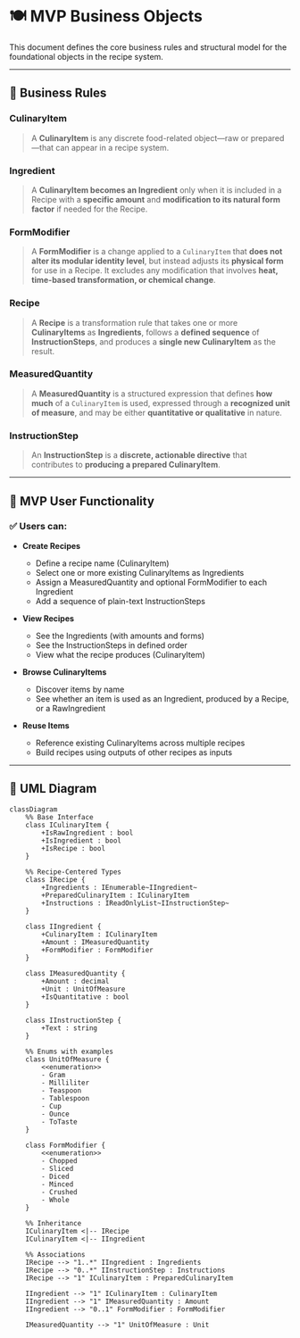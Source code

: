 # 🍽️ MVP Business Objects

This document defines the core business rules and structural model for the foundational objects in the recipe system.

---

## 🧠 Business Rules

### CulinaryItem
> A **CulinaryItem** is any discrete food-related object—raw or prepared—that can appear in a recipe system.

### Ingredient
> A **CulinaryItem becomes an Ingredient** only when it is included in a Recipe with a **specific amount** and **modification to its natural form factor** if needed for the Recipe.

### FormModifier
> A **FormModifier** is a change applied to a `CulinaryItem` that **does not alter its modular identity level**, but instead adjusts its **physical form** for use in a Recipe. It excludes any modification that involves **heat, time-based transformation, or chemical change**.

### Recipe
> A **Recipe** is a transformation rule that takes one or more **CulinaryItems** as **Ingredients**, follows a **defined sequence** of **InstructionSteps**, and produces a **single new CulinaryItem** as the result.

### MeasuredQuantity
> A **MeasuredQuantity** is a structured expression that defines **how much** of a `CulinaryItem` is used, expressed through a **recognized unit of measure**, and may be either **quantitative or qualitative** in nature.

### InstructionStep
> An **InstructionStep** is a **discrete, actionable directive** that contributes to **producing a prepared CulinaryItem**.

---

## 🧰 MVP User Functionality

### ✅ Users can:

- **Create Recipes**
  - Define a recipe name (CulinaryItem)
  - Select one or more existing CulinaryItems as Ingredients
  - Assign a MeasuredQuantity and optional FormModifier to each Ingredient
  - Add a sequence of plain-text InstructionSteps

- **View Recipes**
  - See the Ingredients (with amounts and forms)
  - See the InstructionSteps in defined order
  - View what the recipe produces (CulinaryItem)

- **Browse CulinaryItems**
  - Discover items by name
  - See whether an item is used as an Ingredient, produced by a Recipe, or a RawIngredient

- **Reuse Items**
  - Reference existing CulinaryItems across multiple recipes
  - Build recipes using outputs of other recipes as inputs

---

## 🧩 UML Diagram

```mermaid
classDiagram
    %% Base Interface
    class ICulinaryItem {
        +IsRawIngredient : bool
        +IsIngredient : bool
        +IsRecipe : bool
    }

    %% Recipe-Centered Types
    class IRecipe {
        +Ingredients : IEnumerable~IIngredient~
        +PreparedCulinaryItem : ICulinaryItem
        +Instructions : IReadOnlyList~IInstructionStep~
    }

    class IIngredient {
        +CulinaryItem : ICulinaryItem
        +Amount : IMeasuredQuantity
        +FormModifier : FormModifier
    }

    class IMeasuredQuantity {
        +Amount : decimal
        +Unit : UnitOfMeasure
        +IsQuantitative : bool
    }

    class IInstructionStep {
        +Text : string
    }

    %% Enums with examples
    class UnitOfMeasure {
        <<enumeration>>
        - Gram
        - Milliliter
        - Teaspoon
        - Tablespoon
        - Cup
        - Ounce
        - ToTaste
    }

    class FormModifier {
        <<enumeration>>
        - Chopped
        - Sliced
        - Diced
        - Minced
        - Crushed
        - Whole
    }

    %% Inheritance
    ICulinaryItem <|-- IRecipe
    ICulinaryItem <|-- IIngredient

    %% Associations
    IRecipe --> "1..*" IIngredient : Ingredients
    IRecipe --> "0..*" IInstructionStep : Instructions
    IRecipe --> "1" ICulinaryItem : PreparedCulinaryItem

    IIngredient --> "1" ICulinaryItem : CulinaryItem
    IIngredient --> "1" IMeasuredQuantity : Amount
    IIngredient --> "0..1" FormModifier : FormModifier

    IMeasuredQuantity --> "1" UnitOfMeasure : Unit
```
